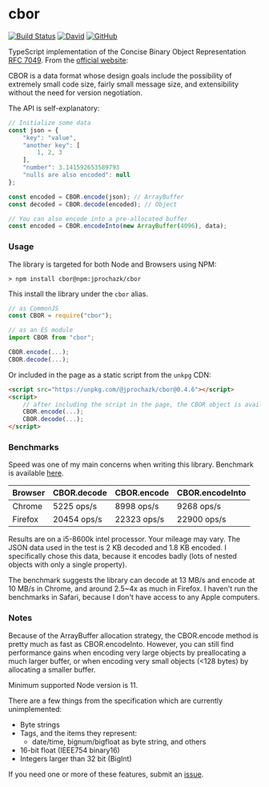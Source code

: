 # cbor

[![Build Status](https://travis-ci.com/jprochazk/cbor.svg?branch=master)](https://travis-ci.com/jprochazk/cbor)
[![David](https://img.shields.io/david/dev/jprochazk/cbor)](https://github.com/jprochazk/cbor/blob/master/package.json)
[![GitHub](https://img.shields.io/github/license/jprochazk/cbor)](https://github.com/jprochazk/cbor/blob/master/LICENSE)

TypeScript implementation of the Concise Binary Object Representation [RFC 7049](https://tools.ietf.org/html/rfc7049). From the [official website](http://cbor.io/):

CBOR is a data format whose design goals include the possibility of extremely small code size, fairly small message size, and extensibility without the need for version negotiation.

The API is self-explanatory:
```js
// Initialize some data
const json = {
    "key": "value",
    "another key": [
        1, 2, 3
    ],
    "number": 3.141592653589793
    "nulls are also encoded": null
};

const encoded = CBOR.encode(json); // ArrayBuffer
const decoded = CBOR.decode(encoded); // Object

// You can also encode into a pre-allocated buffer
const encoded = CBOR.encodeInto(new ArrayBuffer(4096), data);
```

### Usage

The library is targeted for both Node and Browsers using NPM:
```
> npm install cbor@npm:jprochazk/cbor
```
This install the library under the `cbor` alias.

```js
// as CommonJS
const CBOR = require("cbor");

// as an ES module
import CBOR from "cbor";

CBOR.encode(...);
CBOR.decode(...);
```

Or included in the page as a static script from the `unkpg` CDN:

```html
<script src="https://unpkg.com/@jprochazk/cbor@0.4.6"></script>
<script>
    // after including the script in the page, the CBOR object is available globally
    CBOR.encode(...);
    CBOR.decode(...);
</script>
```

### Benchmarks

Speed was one of my main concerns when writing this library. Benchmark is available [here](https://jsbench.me/krkdop8101/1).

| Browser | CBOR.decode | CBOR.encode | CBOR.encodeInto |
| :------ | :---------- | :---------- | :-------------- |
| Chrome  | 5225 ops/s  | 8998 ops/s  | 9268 ops/s      |
| Firefox | 20454 ops/s | 22323 ops/s | 22900 ops/s     |

Results are on a i5-8600k intel processor. Your mileage may vary. The JSON data used in the test is 2 KB decoded and 1.8 KB encoded. I specifically chose this data, because it encodes badly (lots of nested objects with only a single property).

The benchmark suggests the library can decode at 13 MB/s and encode at 10 MB/s in Chrome, and around 2.5~4x as much in Firefox. I haven't run the benchmarks in Safari, because I don't have access to any Apple computers.

### Notes

Because of the ArrayBuffer allocation strategy, the CBOR.encode method is pretty much as fast as CBOR.encodeInto. However, you can still find performance gains when encoding very large objects by preallocating a much larger buffer, or when encoding very small objects (<128 bytes) by allocating a smaller buffer.

Minimum supported Node version is 11.

There are a few things from the specification which are currently unimplemented:

-   Byte strings
-   Tags, and the items they represent:
    -   date/time, bignum/bigfloat as byte string, and others
-   16-bit float (IEEE754 binary16)
-   Integers larger than 32 bit (BigInt)

If you need one or more of these features, submit an [issue](https://github.com/jprochazk/cbor/issues).
